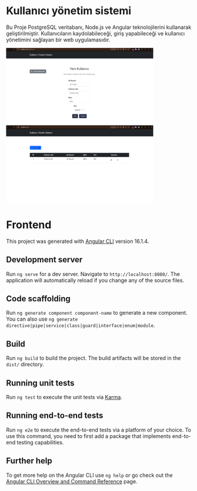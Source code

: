 
# Kullanıcı yönetim sistemi 
Bu Proje PostgreSQL veritabanı, Node.js ve Angular teknolojilerini kullanarak geliştirilmiştir. Kullanıcıların kaydolabileceği, giriş yapabileceği ve kullanıcı yönetimini sağlayan bir web uygulamasıdır.

<img src="https://github.com/deryaozturkk/user_management_module/blob/main/img/add-user.png" alt="image" width="400">
<img src="https://github.com/deryaozturkk/user_management_module/blob/main/img/all%20users.png" alt="image" width="400">






























# Frontend

This project was generated with [Angular CLI](https://github.com/angular/angular-cli) version 16.1.4.

## Development server

Run `ng serve` for a dev server. Navigate to `http://localhost:8080/`. The application will automatically reload if you change any of the source files.

## Code scaffolding

Run `ng generate component component-name` to generate a new component. You can also use `ng generate directive|pipe|service|class|guard|interface|enum|module`.

## Build

Run `ng build` to build the project. The build artifacts will be stored in the `dist/` directory.

## Running unit tests

Run `ng test` to execute the unit tests via [Karma](https://karma-runner.github.io).

## Running end-to-end tests

Run `ng e2e` to execute the end-to-end tests via a platform of your choice. To use this command, you need to first add a package that implements end-to-end testing capabilities.

## Further help

To get more help on the Angular CLI use `ng help` or go check out the [Angular CLI Overview and Command Reference](https://angular.io/cli) page.
